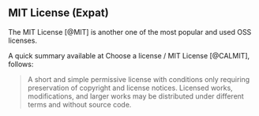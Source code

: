 ## MIT License (Expat)

The MIT License [@MIT] is another one of the most popular and
used OSS licenses.

A quick summary available at Choose a license / MIT License [@CALMIT],
follows:

> A short and simple permissive license with conditions only requiring preservation of copyright
> and license notices. Licensed works, modifications, and larger works may be distributed under
> different terms and without source code.
